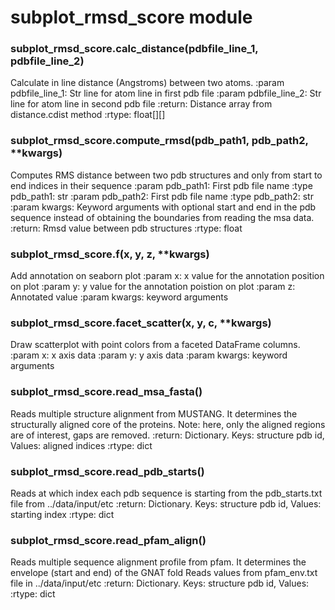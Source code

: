 # subplot_rmsd_score module


### subplot_rmsd_score.calc_distance(pdbfile_line_1, pdbfile_line_2)
Calculate in line distance (Angstroms) between two atoms.
:param pdbfile_line_1: Str line for atom line in first pdb file
:param pdbfile_line_2: Str line for atom line in second pdb file
:return: Distance array from distance.cdist method
:rtype: float[][]


### subplot_rmsd_score.compute_rmsd(pdb_path1, pdb_path2, \*\*kwargs)
Computes RMS distance between two pdb structures and only from start to end indices in their sequence
:param pdb_path1: First pdb file name
:type pdb_path1: str
:param pdb_path2: First pdb file name
:type pdb_path2: str
:param kwargs: Keyword arguments with optional start and end in the pdb sequence instead of obtaining the
boundaries from reading the msa data.
:return: Rmsd value between pdb structures
:rtype: float


### subplot_rmsd_score.f(x, y, z, \*\*kwargs)
Add annotation on seaborn plot
:param x: x value for the annotation position on plot
:param y: y value for the annotation poistion on plot
:param z: Annotated value
:param kwargs: keyword arguments


### subplot_rmsd_score.facet_scatter(x, y, c, \*\*kwargs)
Draw scatterplot with point colors from a faceted DataFrame columns.
:param x: x axis data
:param y: y axis data
:param kwargs: keyword arguments


### subplot_rmsd_score.read_msa_fasta()
Reads multiple structure alignment from MUSTANG. It determines the structurally aligned core of the proteins.
Note: here, only the aligned regions are of interest, gaps are removed.
:return: Dictionary. Keys: structure pdb id, Values: aligned indices
:rtype: dict


### subplot_rmsd_score.read_pdb_starts()
Reads at which index each pdb sequence is starting from the pdb_starts.txt file from ../data/input/etc
:return: Dictionary. Keys: structure pdb id, Values: starting index
:rtype: dict


### subplot_rmsd_score.read_pfam_align()
Reads multiple sequence alignment profile from pfam. It determines the envelope (start and end) of the GNAT fold
Reads values from pfam_env.txt file in ../data/input/etc
:return: Dictionary. Keys: structure pdb id, Values:
:rtype: dict
